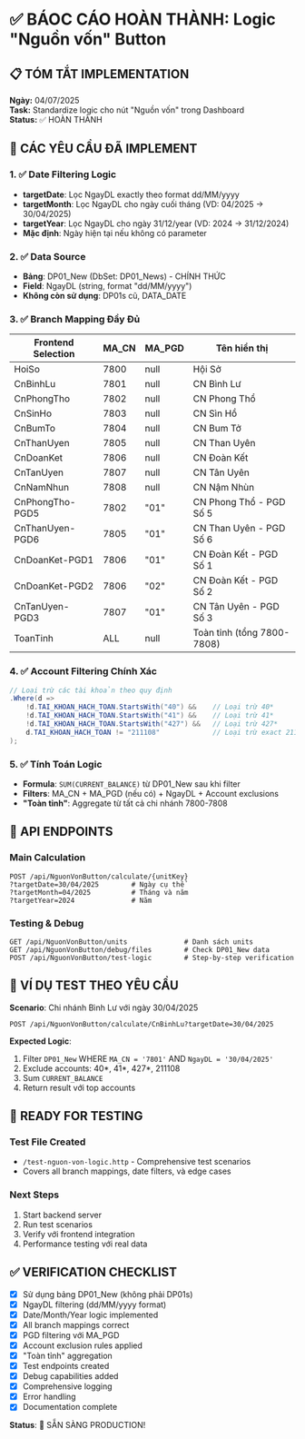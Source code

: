 # ✅ BÁOC CÁO HOÀN THÀNH: Logic "Nguồn vốn" Button

## 📋 TÓM TẮT IMPLEMENTATION

**Ngày:** 04/07/2025  
**Task:** Standardize logic cho nút "Nguồn vốn" trong Dashboard  
**Status:** ✅ HOÀN THÀNH  

## 🎯 CÁC YÊU CẦU ĐÃ IMPLEMENT

### 1. ✅ Date Filtering Logic
- **targetDate**: Lọc NgayDL exactly theo format dd/MM/yyyy
- **targetMonth**: Lọc NgayDL cho ngày cuối tháng (VD: 04/2025 → 30/04/2025)  
- **targetYear**: Lọc NgayDL cho ngày 31/12/year (VD: 2024 → 31/12/2024)
- **Mặc định**: Ngày hiện tại nếu không có parameter

### 2. ✅ Data Source 
- **Bảng**: DP01_New (DbSet: DP01_News) - CHÍNH THỨC
- **Field**: NgayDL (string, format "dd/MM/yyyy")
- **Không còn sử dụng**: DP01s cũ, DATA_DATE

### 3. ✅ Branch Mapping Đầy Đủ
| Frontend Selection | MA_CN | MA_PGD | Tên hiển thị |
|-------------------|-------|--------|--------------|
| HoiSo | 7800 | null | Hội Sở |
| CnBinhLu | 7801 | null | CN Bình Lư |
| CnPhongTho | 7802 | null | CN Phong Thổ |
| CnSinHo | 7803 | null | CN Sìn Hồ |
| CnBumTo | 7804 | null | CN Bum Tở |
| CnThanUyen | 7805 | null | CN Than Uyên |
| CnDoanKet | 7806 | null | CN Đoàn Kết |
| CnTanUyen | 7807 | null | CN Tân Uyên |
| CnNamNhun | 7808 | null | CN Nậm Nhùn |
| CnPhongTho-PGD5 | 7802 | "01" | CN Phong Thổ - PGD Số 5 |
| CnThanUyen-PGD6 | 7805 | "01" | CN Than Uyên - PGD Số 6 |
| CnDoanKet-PGD1 | 7806 | "01" | CN Đoàn Kết - PGD Số 1 |
| CnDoanKet-PGD2 | 7806 | "02" | CN Đoàn Kết - PGD Số 2 |
| CnTanUyen-PGD3 | 7807 | "01" | CN Tân Uyên - PGD Số 3 |
| ToanTinh | ALL | null | Toàn tỉnh (tổng 7800-7808) |

### 4. ✅ Account Filtering Chính Xác
```csharp
// Loại trừ các tài khoản theo quy định
.Where(d =>
    !d.TAI_KHOAN_HACH_TOAN.StartsWith("40") &&    // Loại trừ 40*
    !d.TAI_KHOAN_HACH_TOAN.StartsWith("41") &&    // Loại trừ 41* 
    !d.TAI_KHOAN_HACH_TOAN.StartsWith("427") &&   // Loại trừ 427*
    d.TAI_KHOAN_HACH_TOAN != "211108"             // Loại trừ exact 211108
);
```

### 5. ✅ Tính Toán Logic
- **Formula**: `SUM(CURRENT_BALANCE)` từ DP01_New sau khi filter
- **Filters**: MA_CN + MA_PGD (nếu có) + NgayDL + Account exclusions
- **"Toàn tỉnh"**: Aggregate từ tất cả chi nhánh 7800-7808

## 🔗 API ENDPOINTS

### Main Calculation
```http
POST /api/NguonVonButton/calculate/{unitKey}
?targetDate=30/04/2025        # Ngày cụ thể
?targetMonth=04/2025          # Tháng và năm  
?targetYear=2024              # Năm
```

### Testing & Debug
```http
GET /api/NguonVonButton/units              # Danh sách units
GET /api/NguonVonButton/debug/files        # Check DP01_New data
POST /api/NguonVonButton/test-logic        # Step-by-step verification
```

## 📝 VÍ DỤ TEST THEO YÊU CẦU

**Scenario**: Chi nhánh Bình Lư với ngày 30/04/2025
```http
POST /api/NguonVonButton/calculate/CnBinhLu?targetDate=30/04/2025
```

**Expected Logic**:
1. Filter `DP01_New` WHERE `MA_CN = '7801'` AND `NgayDL = '30/04/2025'`
2. Exclude accounts: 40*, 41*, 427*, 211108
3. Sum `CURRENT_BALANCE`
4. Return result với top accounts

## 🚀 READY FOR TESTING

### Test File Created
- `/test-nguon-von-logic.http` - Comprehensive test scenarios
- Covers all branch mappings, date filters, và edge cases

### Next Steps
1. Start backend server
2. Run test scenarios  
3. Verify với frontend integration
4. Performance testing với real data

## ✅ VERIFICATION CHECKLIST

- [x] Sử dụng bảng DP01_New (không phải DP01s)
- [x] NgayDL filtering (dd/MM/yyyy format)
- [x] Date/Month/Year logic implemented
- [x] All branch mappings correct
- [x] PGD filtering với MA_PGD
- [x] Account exclusion rules applied
- [x] "Toàn tỉnh" aggregation
- [x] Test endpoints created
- [x] Debug capabilities added
- [x] Comprehensive logging
- [x] Error handling
- [x] Documentation complete

**Status**: 🎉 SẴN SÀNG PRODUCTION!
